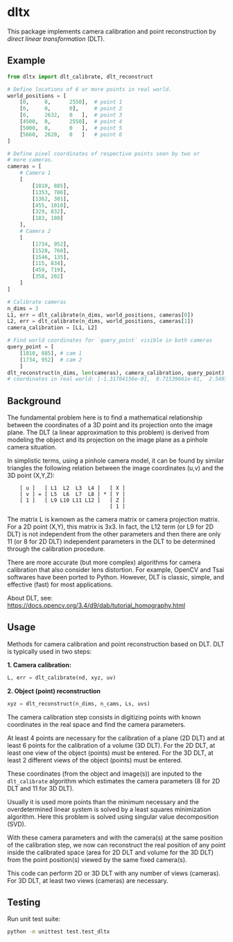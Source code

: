 # dltx

This package implements camera calibration and point reconstruction by *direct linear
transformation* (DLT).

## Example

```python
from dltx import dlt_calibrate, dlt_reconstruct

# Define locations of 6 or more points in real world.
world_positions = [
    [0,     0,      2550],  # point 1
    [0,     0,      0],     # point 2
    [0,     2632,   0   ],  # point 3
    [4500,  0,      2550],  # point 4
    [5000,  0,      0   ],  # point 5
    [5660,  2620,   0   ]   # point 6
]

# Define pixel coordinates of respective points seen by two or 
# more cameras.
cameras = [
    # Camera 1
    [
        [1810, 885],
        [1353, 786],
        [1362, 301],
        [455, 1010],
        [329, 832],
        [183, 180]
    ],
    # Camera 2
    [
        [1734, 952],
        [1528, 768],
        [1546, 135],
        [115, 834],
        [459, 719],
        [358, 202]
    ]
]

# Calibrate cameras
n_dims = 3
L1, err = dlt_calibrate(n_dims, world_positions, cameras[0])
L2, err = dlt_calibrate(n_dims, world_positions, cameras[1])
camera_calibration = [L1, L2]

# Find world coordinates for `query_point` visible in both cameras
query_point = [
    [1810, 885], # cam 1
    [1734, 952]  # cam 2
    ]
dlt_reconstruct(n_dims, len(cameras), camera_calibration, query_point)
# coordinates in real world: [-1.31704156e-01,  8.71539661e-01,  2.54975288e+03]
```

## Background

The fundamental problem here is to find a mathematical relationship between the
coordinates of a 3D point and its projection onto the image plane. The DLT
(a linear approximation to this problem) is derived from modeling the object
and its projection on the image plane as a pinhole camera situation.

In simplistic terms, using a pinhole camera model, it can be found by similar
triangles the following relation between the image coordinates (u,v) and the 3D
point (X,Y,Z):

```text
    [ u ]   [ L1  L2  L3  L4 ]   [ X ]
    [ v ] = [ L5  L6  L7  L8 ] * [ Y ]
    [ 1 ]   [ L9 L10 L11 L12 ]   [ Z ]
                                 [ 1 ]
```

The matrix L is kwnown as the camera matrix or camera projection matrix. For a
2D point (X,Y), this matrix is 3x3. In fact, the L12 term (or L9 for 2D DLT)
is not independent from the other parameters and then there are only 11
(or 8 for 2D DLT) independent parameters in the DLT to be determined through
the calibration procedure.

There are more accurate (but more complex) algorithms for camera calibration
that also consider lens distortion. For example, OpenCV and Tsai softwares have
been ported to Python. However, DLT is classic, simple, and effective (fast)
for most applications.

About DLT, see: https://docs.opencv.org/3.4/d9/dab/tutorial_homography.html

## Usage

Methods for camera calibration and point reconstruction based on DLT.
DLT is typically used in two steps:

**1. Camera calibration:**

```python
L, err = dlt_calibrate(nd, xyz, uv)
```

**2. Object (point) reconstruction**

```python
xyz = dlt_reconstruct(n_dims, n_cams, Ls, uvs)
```

The camera calibration step consists in digitizing points with known
coordinates in the real space and find the camera parameters.

At least 4 points are necessary for the calibration of a plane (2D DLT)
and at least 6 points for the calibration of a volume (3D DLT). For the 2D DLT,
at least one view of the object (points) must be entered. For the 3D DLT, at
least 2 different views of the object (points) must be entered.

These coordinates (from the object and image(s)) are inputed to the
`dlt_calibrate` algorithm which estimates the camera parameters (8 for 2D DLT
and 11 for 3D DLT).

Usually it is used more points than the minimum necessary and the
overdetermined linear system is solved by a least squares minimization
algorithm. Here this problem is solved using singular value
decomposition (SVD).

With these camera parameters and with the camera(s) at the same position
of the calibration step, we now can reconstruct the real position of any
point inside the calibrated space (area for 2D DLT and volume for the
3D DLT) from the point position(s) viewed by the same fixed camera(s).

This code can perform 2D or 3D DLT with any number of views (cameras).
For 3D DLT, at least two views (cameras) are necessary.

## Testing

Run unit test suite:

```sh
python -m unittest test.test_dltx
```
